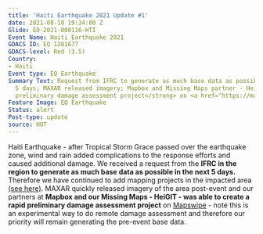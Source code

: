 ```yaml
---
title: 'Haiti Earthquake 2021 Update #1'
date: 2021-08-18 19:34:00 Z
Glide: EQ-2021-000116-HTI
Event Name: Haiti Earthquake 2021
GDACS ID: EQ 1281677
GDACS-level: Red (3.5)
Country:
- Haiti
Event type: EQ Earthquake
Summary Text: Request from IFRC to generate as much base data as possible in the next
  5 days; MAXAR released imagery; Mapbox and Missing Maps partner - HeiGIT - rapid
  preliminary damage assessment project</strong> on <a href="https://mapswipe.org/">Mapswipe</a>;
Feature Image: EQ Earthquake
Status: alert
Post-type: update
source: HOT
---
```


Haiti Earthquake - after Tropical Storm Grace passed over the earthquake zone, wind and rain added complications to the response efforts and caused additional damage. We received a request from the <strong>IFRC in the region to generate as much base data as possible in the next 5 days.</strong> Therefore we have continued to add mapping projects in the impacted area <a href="https://tasks.hotosm.org/explore?campaign=Haiti%20Earthquake%202021">(see here)</a>. MAXAR quickly released imagery of the area post-event and our partners at <strong>Mapbox and our Missing Maps - HeiGIT - was able to create a rapid preliminary damage assessment project</strong> on <a href="https://mapswipe.org/">Mapswipe</a> - note this is an experimental way to do remote damage assessment and therefore our priority will remain generating the pre-event base data.